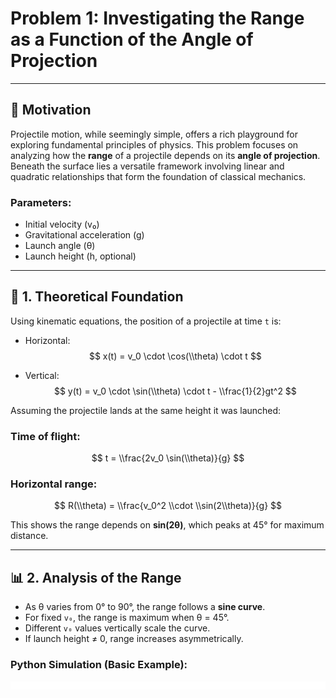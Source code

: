 # Problem 1: Investigating the Range as a Function of the Angle of Projection

---

## 🎯 Motivation

Projectile motion, while seemingly simple, offers a rich playground for exploring fundamental principles of physics. This problem focuses on analyzing how the **range** of a projectile depends on its **angle of projection**. Beneath the surface lies a versatile framework involving linear and quadratic relationships that form the foundation of classical mechanics.

### Parameters:
- Initial velocity (v₀)
- Gravitational acceleration (g)
- Launch angle (θ)
- Launch height (h, optional)

---

## 📘 1. Theoretical Foundation

Using kinematic equations, the position of a projectile at time `t` is:

- Horizontal:  
  $$ x(t) = v_0 \cdot \cos(\\theta) \cdot t $$

- Vertical:  
  $$ y(t) = v_0 \cdot \sin(\\theta) \cdot t - \\frac{1}{2}gt^2 $$

Assuming the projectile lands at the same height it was launched:

### Time of flight:
$$ t = \\frac{2v_0 \sin(\\theta)}{g} $$

### Horizontal range:
$$ R(\\theta) = \\frac{v_0^2 \\cdot \\sin(2\\theta)}{g} $$

This shows the range depends on **sin(2θ)**, which peaks at 45° for maximum distance.

---

## 📊 2. Analysis of the Range

- As θ varies from 0° to 90°, the range follows a **sine curve**.
- For fixed `v₀`, the range is maximum when θ = 45°.
- Different `v₀` values vertically scale the curve.
- If launch height ≠ 0, range increases asymmetrically.

### Python Simulation (Basic Example):

<img src="data:image/png;base64,iVBORw0KGgoAAAANSUhEUgAAAoAAAAHgCAYAAAA10dzkAAAAOnRFWHRTb2Z0d2FyZQBNYXRwbG90bGliIHZlcnNpb24zLjEwLjEsIGh0dHBzOi8vbWF0cGxvdGxpYi5vcmcvc2/+5QAAAAlwSFlzAAAPYQAAD2EBqD+naQAAc5ZJREFUeJzt3QV4FFfbBuAnLoQECSQBEgiuwV2LFijFCnyFFq1QoRSqfFW+CpQKNQqlRUqLtLRIKcXdXYJbSIAkBI0S3/96T9j8SUiQsMnM7jz3dQ2ZFWbPzll598h77EwmkwlEREREZBj2WheAiIiIiAoXA0AiIiIig2EASERERGQwDACJiIiIDIYBIBEREZHBMAAkIiIiMhgGgEREREQGwwCQiIiIyGAYABIREREZDANAIiIiIoNhAEhERERkMAwAiYiIiAyGASARERGRwTAAJCIiIjIYBoBEREREBsMA" width="600">


